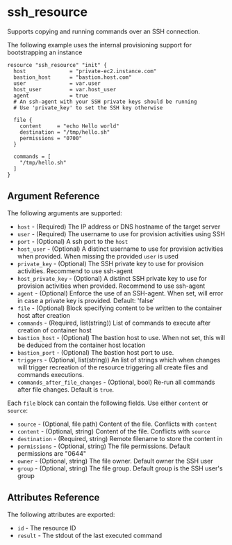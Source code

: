 # ssh_resource

Supports copying and running commands over an
SSH connection.

The following example uses the internal provisioning support for bootstrapping an instance

```hcl
resource "ssh_resource" "init" {
  host              = "private-ec2.instance.com"
  bastion_host      = "bastion.host.com"
  user              = var.user
  host_user         = var.host_user
  agent             = true
  # An ssh-agent with your SSH private keys should be running
  # Use 'private_key' to set the SSH key otherwise

  file {
    content     = "echo Hello world"
    destination = "/tmp/hello.sh"
    permissions = "0700"
  }
  
  commands = [
    "/tmp/hello.sh"
  ]
}
```

## Argument Reference

The following arguments are supported:

* `host` - (Required) The IP address or DNS hostname of the target server
* `user` - (Required) The username to use for provision activities using SSH
* `port` - (Optional) A ssh port to the `host`
* `host_user` - (Optional) A distinct username to use for provision activities when provided. When missing the provided `user` is used
* `private_key` - (Optional) The SSH private key to use for provision activities. Recommend to use ssh-agent
* `host_private_key` - (Optional) A distinct SSH private key to use for provision activities when provided. Recommend to use ssh-agent
* `agent` - (Optional) Enforce the use of an SSH-agent. When set, will error in case a private key is provided. Default: 'false'
* `file` - (Optional) Block specifying content to be written to the container host after creation
* `commands` - (Required, list(string)) List of commands to execute after creation of container host
* `bastion_host` - (Optional) The bastion host to use.  When not set, this will be deduced from the container host location
* `bastion_port` - (Optional) The bastion host port to use. 
* `triggers` - (Optional, list(string)) An list of strings which when changes will trigger recreation of the resource triggering
  all create files and commands executions.
* `commands_after_file_changes` - (Optional, bool) Re-run all commands after file changes. Default is `true`.

Each `file` block can contain the following fields. Use either `content` or `source`:

* `source` - (Optional, file path) Content of the file. Conflicts with `content`
* `content` - (Optional, string) Content of the file. Conflicts with `source`
* `destination` - (Required, string) Remote filename to store the content in
* `permissions` - (Optional, string) The file permissions. Default permissions are "0644"
* `owner` - (Optional, string) The file owner. Default owner the SSH user
* `group` - (Optional, string) The file group. Default group is the SSH user's group

## Attributes Reference

The following attributes are exported:

* `id` - The resource ID
* `result` - The stdout of the last executed command
